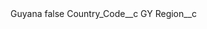 <?xml version="1.0" encoding="UTF-8"?>
<CustomMetadata xmlns="http://soap.sforce.com/2006/04/metadata" xmlns:xsi="http://www.w3.org/2001/XMLSchema-instance" xmlns:xsd="http://www.w3.org/2001/XMLSchema">
    <label>Guyana</label>
    <protected>false</protected>
    <values>
        <field>Country_Code__c</field>
        <value xsi:type="xsd:string">GY</value>
    </values>
    <values>
        <field>Region__c</field>
        <value xsi:nil="true"/>
    </values>
</CustomMetadata>
